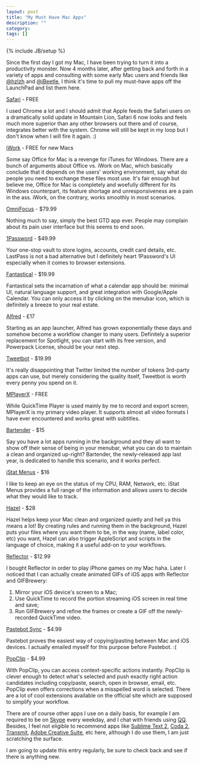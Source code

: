 ```yaml
---
layout: post
title: "My Must Have Mac Apps"
description: ""
category: 
tags: []
---
```

{% include JB/setup %}

Since the first day I got my Mac, I have been trying to turn it into a productivity monster. Now 4 months later, after getting back and forth in a variety of apps and consulting with some early Mac users and friends like [@hzlzh](http://twitter.com/hzlzh) and [@iBeetle](http://twitter.com/ibeetle), I think it's time to pull my must-have apps off the LaunchPad and list them here.

[Safari](http://www.apple.com/safari/) - FREE

I used Chrome a lot and I should admit that Apple feeds the Safari users on a dramatically solid update in Mountain Lion, Safari 6 now looks and feels much more superior than any other browsers out there and of course, integrates better with the system. Chrome will still be kept in my loop but I don't know when I will fire it again. :)

[iWork](http://www.apple.com/creativity-apps/mac/) - FREE for new Macs

Some say Office for Mac is a revenge for iTunes for Windows. There are a bunch of arguments about Office vs. iWork on Mac, which basically conclude that it depends on the users' working environment, say what do people you need to exchange these files most use. It's fair enough but believe me, Office for Mac is completely and woefully different for its Windows counterpart, its feature shortage and unresponsiveness are a pain in the ass. iWork, on the contrary, works smoothly in most scenarios.

[OmniFocus](http://www.omnigroup.com/omnifocus) - $79.99

Nothing much to say, simply the best GTD app ever. People may complain about its pain user interface but this seems to end soon.

[1Password](http://agilebits.com/onepassword) - $49.99

Your one-stop vault to store logins, accounts, credit card details, etc. LastPass is not a bad alternative but I definitely heart 1Password's UI especially when it comes to browser extensions.

[Fantastical](http://flexibits.com/fantastical) - $19.99

Fantastical sets the incarnation of what a calendar app should be: minimal UI, natural language support, and great integration with Google/Apple Calendar. You can only access it by clicking on the menubar icon, which is definitely a breeze to your real estate.

[Alfred](http://www.alfredapp.com/) - £17

Starting as an app launcher, Alfred has grown exponentially these days and somehow become a workflow changer to many users. Definitely a superior replacement for Spotlight, you can start with its free version, and Powerpack License, should be your next step.

[Tweetbot](http://tapbots.com/software/tweetbot/mac/) - $19.99

It's really disappointing that Twitter limited the number of tokens 3rd-party apps can use, but merely considering the quality itself, Tweetbot is worth every penny you spend on it.

[MPlayerX](http://mplayerx.org/) - FREE

While QuickTime Player is used mainly by me to record and export screen, MPlayerX is my primary video player. It supports almost all video formats I have ever encountered and works great with subtitles.

[Bartender](http://www.macbartender.com/) - $15

Say you have a lot apps running in the background and they all want to show off their sense of being in your menubar, what you can do to maintain a clean and organized up-right? Bartender, the newly-released app last year, is dedicated to handle this scenario, and it works perfect.

[iStat Menus](http://bjango.com/mac/istatmenus/) - $16

I like to keep an eye on the status of my CPU, RAM, Network, etc. iStat Menus provides a full range of the information and allows users to decide what they would like to track.

[Hazel](http://www.noodlesoft.com/hazel.php) - $28

Hazel helps keep your Mac clean and organized quietly and hell ya this means a lot! By creating rules and running them in the background, Hazel puts your files where you want them to be, in the way (name, label color, etc) you want, Hazel can also trigger AppleScript and scripts in the language of choice, making it a useful add-on to your workflows.

[Reflector](http://www.airsquirrels.com/reflector/) - $12.99

I bought Reflector in order to play iPhone games on my Mac haha. Later I noticed that I can actually create animated GIFs of iOS apps with Reflector and GIFBrewery:

1. Mirror your iOS device's screen to a Mac;
2. Use QuickTime to record the portion streaming iOS screen in real time and save;
3. Run GIFBrewery and refine the frames or create a GIF off the newly-recorded QuickTime video.

[Pastebot Sync](http://tapbots.com/software/pastebot/#sync) - $4.99

Pastebot proves the easiest way of copying/pasting between Mac and iOS devices. I actually emailed myself for this purpose before Pastebot. :(

[PopClip](http://pilotmoon.com/popclip/) - $4.99

With PopClip, you can access context-specific actions instantly. PopClip is clever enough to detect what's selected and push exactly right action candidates including copy/paste, search, open in browser, email, etc. PopClip even offers corrections when a misspelled word is selected. There are a lot of cool extensions available on the official site which are supposed to simplify your workflow.

There are of course other apps I use on a daily basis, for example I am required to be on [Skype](http://www.skype.com) every weekday, and I chat with friends using [QQ](http://im.qq.com/macqq/). Besides, I feel not eligible to recommend apps like [Sublime Text 2](http://www.sublimetext.com/2), [Coda 2](https://panic.com/coda/), [Transmit](https://panic.com/transmit), [Adobe Creative Suite](http://www.adobe.com/products/creativecloud.html), etc here, although I do use them, I am just scratching the surface.

I am going to update this entry regularly, be sure to check back and see if there is anything new.